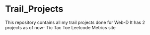 # Trail_Projects
This repository contains all my trail projects done for Web-D
It has 2 projects as of now-
Tic Tac Toe
Leetcode Metrics site
